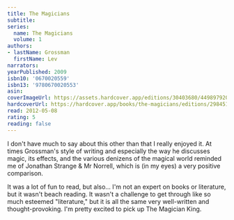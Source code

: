 ```yaml
---
title: The Magicians
subtitle:
series:
  name: The Magicians
  volume: 1
authors:
- lastName: Grossman
  firstName: Lev
narrators:
yearPublished: 2009
isbn10: '0670020559'
isbn13: '9780670020553'
asin:
coverImageUrl: https://assets.hardcover.app/editions/30403680/4498979208093110.jpg
hardcoverUrl: https://hardcover.app/books/the-magicians/editions/29845101
read: 2012-05-08
rating: 5
reading: false
---
```

I don't have much to say about this other than that I really enjoyed it. At times Grossman's style of writing and especially the way he discusses magic, its effects, and the various denizens of the magical world reminded me of Jonathan Strange & Mr Norrell, which is (in my eyes) a very positive comparison.

It was a lot of fun to read, but also… I'm not an expert on books or literature, but it wasn't beach reading. It wasn't a challenge to get through like so much esteemed "literature," but it is all the same very well-written and thought-provoking. I'm pretty excited to pick up The Magician King.
